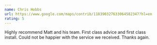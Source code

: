 ```yaml
---
name: Chris Hobbs
url: https://www.google.com/maps/contrib/118390327633064582347?hl=en
rating: 5
---
```


Highly recommend Matt and his team. First class advice and first class install. Could not be happier with the service we received. Thanks again.
